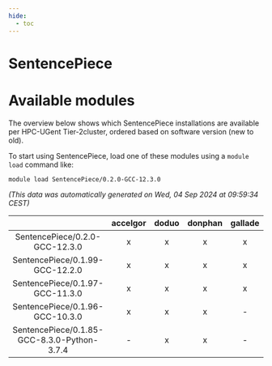 ```yaml
---
hide:
  - toc
---
```


SentencePiece
=============

# Available modules


The overview below shows which SentencePiece installations are available per HPC-UGent Tier-2cluster, ordered based on software version (new to old).

To start using SentencePiece, load one of these modules using a `module load` command like:

```shell
module load SentencePiece/0.2.0-GCC-12.3.0
```

*(This data was automatically generated on Wed, 04 Sep 2024 at 09:59:34 CEST)*  

| |accelgor|doduo|donphan|gallade|joltik|shinx|skitty|
| :---: | :---: | :---: | :---: | :---: | :---: | :---: | :---: |
|SentencePiece/0.2.0-GCC-12.3.0|x|x|x|x|x|x|x|
|SentencePiece/0.1.99-GCC-12.2.0|x|x|x|x|x|-|x|
|SentencePiece/0.1.97-GCC-11.3.0|x|x|x|x|x|-|x|
|SentencePiece/0.1.96-GCC-10.3.0|x|x|x|-|x|-|x|
|SentencePiece/0.1.85-GCC-8.3.0-Python-3.7.4|-|x|x|-|x|-|-|
